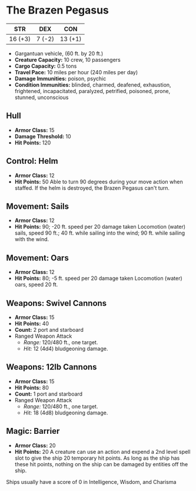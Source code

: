 # The Brazen Pegasus

| STR     | DEX    | CON     |
|:-------:|:------:|:-------:|
| 16 (+3) | 7 (-2) | 13 (+1) |

- Gargantuan vehicle, (60 ft. by 20 ft.)
- **Creature Capacity:** 10 crew, 10 passengers
- **Cargo Capacity:** 0.5 tons
- **Travel Pace:** 10 miles per hour (240 miles per day)
- **Damage Immunities:** poison, psychic
- **Condition Immunities:** blinded, charmed, deafened, exhaustion, frightened, incapacitated, paralyzed, petrified, poisoned, prone, stunned, unconscious

## Hull
- **Armor Class:** 15
- **Damage Threshold:** 10
- **Hit Points:** 120

## Control: Helm
- **Armor Class:** 12
- **Hit Points:** 50
Able to turn 90 degrees during your move action when staffed. If the helm is destroyed, the Brazen Pegasus can't turn.

## Movement: Sails
- **Armor Class:** 12
- **Hit Points:** 90; -20 ft. speed per 20 damage taken
Locomotion (water) sails, speed 90 ft.; 40 ft. while sailing into the wind; 90 ft. while sailing with the wind.

## Movement: Oars
- **Armor Class:** 12
- **Hit Points:** 80; -5 ft. speed per 20 damage taken
Locomotion (water) oars, speed 20 ft.

## Weapons: Swivel Cannons
- **Armor Class:** 15
- **Hit Points:** 40
- **Count:** 2 port and starboard
- Ranged Weapon Attack
	- *Range:* 120/480 ft., one target.
	- *Hit:* 12 (4d4) bludgeoning damage.

## Weapons: 12lb Cannons
- **Armor Class:** 15
- **Hit Points:** 80
- **Count:** 1 port and starboard
- Ranged Weapon Attack
	- *Range:* 120/480 ft., one target. 
	- *Hit:* 18 (4d8) bludgeoning damage.

## Magic: Barrier
- **Armor Class:** 20
- **Hit Points:** 20
A creature can use an action and expend a 2nd level spell slot to give the ship 20 temporary hit points. As long as the ship has these hit points, nothing on the ship can be damaged by entities off the ship.


Ships usually have a score of 0 in Intelligence, Wisdom, and Charisma